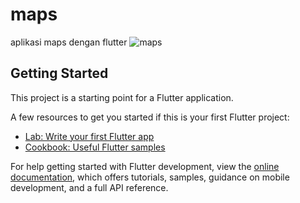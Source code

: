 # maps

aplikasi maps dengan flutter
![maps](https://user-images.githubusercontent.com/101199461/174443868-3dc0e27b-fa20-4e56-8f1a-7d751ce32589.jpg)


## Getting Started

This project is a starting point for a Flutter application.

A few resources to get you started if this is your first Flutter project:

- [Lab: Write your first Flutter app](https://docs.flutter.dev/get-started/codelab)
- [Cookbook: Useful Flutter samples](https://docs.flutter.dev/cookbook)

For help getting started with Flutter development, view the
[online documentation](https://docs.flutter.dev/), which offers tutorials,
samples, guidance on mobile development, and a full API reference.

